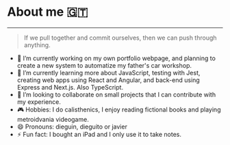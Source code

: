 # About me 🇬🇹
---
> If we pull together and commit ourselves, then we can push through anything.

- 🔭 I’m currently working on my own portfolio webpage, and planning to create a new system to automatize my father's car workshop.
- 🌱 I’m currently learning more about JavaScript, testing with Jest, creating web apps using React and Angular, and back-end using Express and Next.js. Also TypeScript. 
- 👯 I’m looking to collaborate on small projects that I can contribute with my experience.
- 🎮 Hobbies: I do calisthenics, I enjoy reading fictional books and playing metroidvania videogame.
- 😄 Pronouns: dieguin, dieguito or javier
- ⚡ Fun fact: I bought an iPad and I only use it to take notes.
